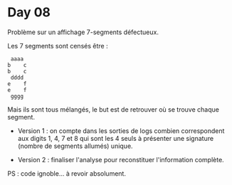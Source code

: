 # Day 08

Problème sur un affichage 7-segments défectueux.

Les 7 segments sont censés être :

```
 aaaa
b    c
b    c
 dddd
e    f
e    f
 gggg

```

Mais ils sont tous mélangés, le but est de retrouver où se trouve chaque segment.

- Version 1 : on compte dans les sorties de logs combien correspondent aux digits 1, 4, 7 et 8 qui sont les 4 seuls à présenter une signature (nombre de segments allumés) unique.

- Version 2 : finaliser l'analyse pour reconstituer l'information complète.

PS : code ignoble... à revoir absolument.